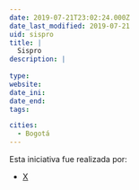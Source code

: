 ```yaml
---
date: 2019-07-21T23:02:24.000Z
date_last_modified: 2019-07-21
uid: sispro
title: |
  Sispro
description: |
  
type: 
website: 
date_ini: 
date_end: 
tags:

cities: 
  - Bogotá
---
```


Esta iniciativa fue realizada por:

- [X](/organizaciones/ministerio-de-salud)
